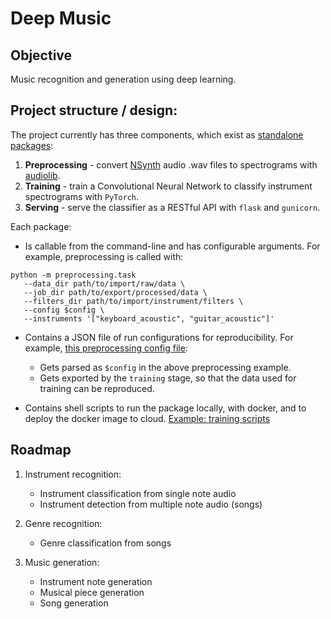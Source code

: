 # Deep Music

## Objective

Music recognition and generation using deep learning.

## Project structure / design:

The project currently has three components, which exist as [standalone packages](https://github.com/JulianFerry/deep-music/tree/master/src):
1. **Preprocessing** - convert [NSynth](https://magenta.tensorflow.org/datasets/nsynth) audio .wav files to spectrograms with [audiolib](https://github.com/JulianFerry/audiolib).
2. **Training** - train a Convolutional Neural Network to classify instrument spectrograms with `PyTorch`.
3. **Serving** - serve the classifier as a RESTful API with `flask` and `gunicorn`.

Each package:

- Is callable from the command-line and has configurable arguments. For example, preprocessing is called with:
```
python -m preprocessing.task
   --data_dir path/to/import/raw/data \
   --job_dir path/to/export/processed/data \
   --filters_dir path/to/import/instrument/filters \
   --config $config \
   --instruments '["keyboard_acoustic", "guitar_acoustic"]'
```

- Contains a JSON file of run configurations for reproducibility. For example, [this preprocessing config file](https://github.com/JulianFerry/deep-music/blob/master/src/preprocessing/shell/configs.json):
   - Gets parsed as `$config` in the above preprocessing example.
   - Gets exported by the `training` stage, so that the data used for training can be reproduced.

- Contains shell scripts to run the package locally, with docker, and to deploy the docker image to cloud.
  [Example: training scripts](https://github.com/JulianFerry/deep-music/tree/master/src/trainer/shell)


## Roadmap

1. Instrument recognition:
   - Instrument classification from single note audio
   - Instrument detection from multiple note audio (songs)

2. Genre recognition:
   - Genre classification from songs

3. Music generation:
   - Instrument note generation
   - Musical piece generation
   - Song generation

